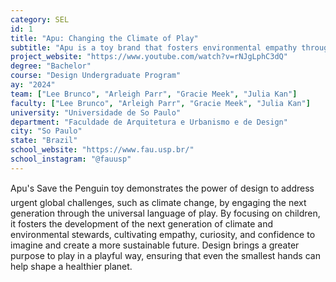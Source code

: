 ```yaml
---
category: SEL
id: 1
title: "Apu: Changing the Climate of Play"
subtitle: "Apu is a toy brand that fosters environmental empathy through play, inspiring future generations to protect the Earth."
project_website: "https://www.youtube.com/watch?v=rNJgLphC3dQ"
degree: "Bachelor"
course: "Design Undergraduate Program"
ay: "2024"
team: ["Lee Brunco", "Arleigh Parr", "Gracie Meek", "Julia Kan"]
faculty: ["Lee Brunco", "Arleigh Parr", "Gracie Meek", "Julia Kan"]
university: "Universidade de So Paulo"
department: "Faculdade de Arquitetura e Urbanismo e de Design"
city: "So Paulo"
state: "Brazil"
school_website: "https://www.fau.usp.br/"
school_instagram: "@fauusp"
---
```


Apu's Save the Penguin toy demonstrates the power of design to address urgent global challenges, such as climate change, by engaging the next generation through the universal language of play. By focusing on children, it fosters the development of the next generation of climate and environmental stewards, cultivating empathy, curiosity, and confidence to imagine and create a more sustainable future. Design brings a greater purpose to play in a playful way, ensuring that even the smallest hands can help shape a healthier planet. 
